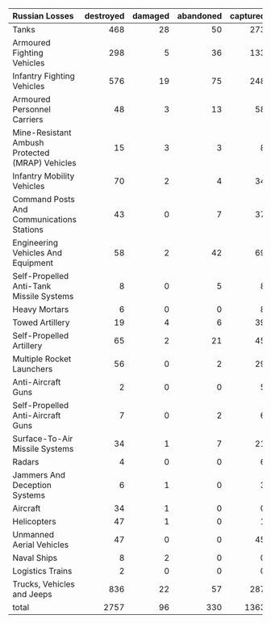 | Russian Losses                                   |   destroyed |   damaged |   abandoned |   captured |   total |
|:-------------------------------------------------|------------:|----------:|------------:|-----------:|--------:|
| Tanks                                            |         468 |        28 |          50 |        273 |     819 |
| Armoured Fighting Vehicles                       |         298 |         5 |          36 |        133 |     472 |
| Infantry Fighting Vehicles                       |         576 |        19 |          75 |        248 |     918 |
| Armoured Personnel Carriers                      |          48 |         3 |          13 |         58 |     122 |
| Mine-Resistant Ambush Protected  (MRAP) Vehicles |          15 |         3 |           3 |          8 |      29 |
| Infantry Mobility Vehicles                       |          70 |         2 |           4 |         34 |     110 |
| Command Posts And Communications Stations        |          43 |         0 |           7 |         37 |      87 |
| Engineering Vehicles And Equipment               |          58 |         2 |          42 |         69 |     171 |
| Self-Propelled Anti-Tank Missile Systems         |           8 |         0 |           5 |          8 |      21 |
| Heavy Mortars                                    |           6 |         0 |           0 |          8 |      14 |
| Towed Artillery                                  |          19 |         4 |           6 |         39 |      68 |
| Self-Propelled Artillery                         |          65 |         2 |          21 |         45 |     133 |
| Multiple Rocket Launchers                        |          56 |         0 |           2 |         29 |      87 |
| Anti-Aircraft Guns                               |           2 |         0 |           0 |          5 |       7 |
| Self-Propelled Anti-Aircraft Guns                |           7 |         0 |           2 |          6 |      15 |
| Surface-To-Air Missile Systems                   |          34 |         1 |           7 |         21 |      63 |
| Radars                                           |           4 |         0 |           0 |          6 |      10 |
| Jammers And Deception Systems                    |           6 |         1 |           0 |          3 |      10 |
| Aircraft                                         |          34 |         1 |           0 |          0 |      35 |
| Helicopters                                      |          47 |         1 |           0 |          1 |      49 |
| Unmanned Aerial Vehicles                         |          47 |         0 |           0 |         45 |      92 |
| Naval Ships                                      |           8 |         2 |           0 |          0 |      10 |
| Logistics Trains                                 |           2 |         0 |           0 |          0 |       2 |
| Trucks, Vehicles and Jeeps                       |         836 |        22 |          57 |        287 |    1202 |
| total                                            |        2757 |        96 |         330 |       1363 |    4546 |